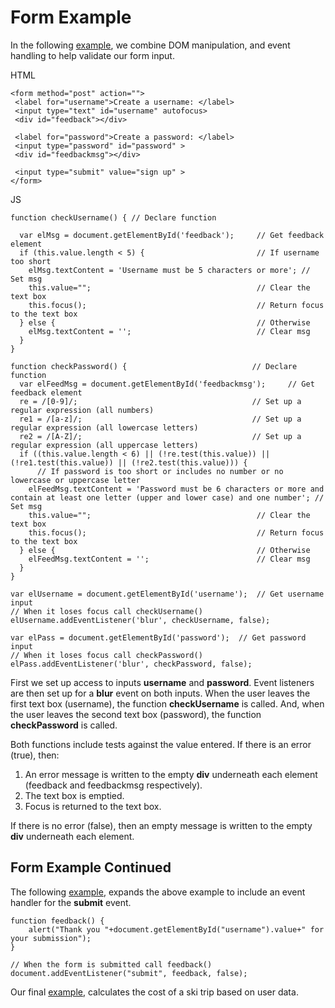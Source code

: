 
# Form Example

In the following <a href="archives/Class Files/event-listener.html" target = "_blank">example</a>, we combine DOM manipulation, and event handling to help 
validate our form input.

HTML
~~~
<form method="post" action="">
 <label for="username">Create a username: </label>
 <input type="text" id="username" autofocus>
 <div id="feedback"></div>

 <label for="password">Create a password: </label>
 <input type="password" id="password" >
 <div id="feedbackmsg"></div>

 <input type="submit" value="sign up" >
</form>
~~~

JS
~~~
function checkUsername() { // Declare function

  var elMsg = document.getElementById('feedback');     // Get feedback element
  if (this.value.length < 5) {                         // If username too short
    elMsg.textContent = 'Username must be 5 characters or more'; // Set msg
    this.value="";                                     // Clear the text box
    this.focus();                                      // Return focus to the text box
  } else {                                             // Otherwise
    elMsg.textContent = '';                            // Clear msg
  }
}

function checkPassword() {                            // Declare function
  var elFeedMsg = document.getElementById('feedbackmsg');     // Get feedback element
  re = /[0-9]/;                                       // Set up a regular expression (all numbers)
  re1 = /[a-z]/;                                      // Set up a regular expression (all lowercase letters)
  re2 = /[A-Z]/;                                      // Set up a regular expression (all uppercase letters)
  if ((this.value.length < 6) || (!re.test(this.value)) || (!re1.test(this.value)) || (!re2.test(this.value))) {
	  // If password is too short or includes no number or no lowercase or uppercase letter
    elFeedMsg.textContent = 'Password must be 6 characters or more and contain at least one letter (upper and lower case) and one number'; // Set msg
    this.value="";                                     // Clear the text box
    this.focus();                                      // Return focus to the text box
  } else {                                             // Otherwise
    elFeedMsg.textContent = '';                        // Clear msg
  }
}

var elUsername = document.getElementById('username');  // Get username input
// When it loses focus call checkUsername()
elUsername.addEventListener('blur', checkUsername, false);

var elPass = document.getElementById('password');  // Get password input
// When it loses focus call checkPassword()
elPass.addEventListener('blur', checkPassword, false);
~~~

First we set up access to inputs **username** and **password**. Event listeners are then set up for a **blur** event on both inputs. When the user leaves the first text box (username), the 
function **checkUsername** is called.  And, when the user leaves the second text box (password), the function **checkPassword** is called. 

Both functions include tests against the value entered. If there is an error (true), then:

 1. An error message is written to the empty **div** underneath each element (feedback and feedbackmsg respectively). 
 2. The text box is emptied.
 3. Focus is returned to the text box.

If there is no error (false), then an empty message is written to the empty **div** underneath each element.

## Form Example Continued

The following <a href="archives/Class Files/event-listener-submission.html" target = "_blank">example</a>, expands the above example to include an event handler for the **submit** event.

~~~
function feedback() {
	alert("Thank you "+document.getElementById("username").value+" for your submission");
}

// When the form is submitted call feedback()
document.addEventListener("submit", feedback, false);
~~~

Our final <a href="archives/Class Files/WIT Ski Club.htm" target = "_blank">example</a>, calculates the cost of a ski trip based on user data.


